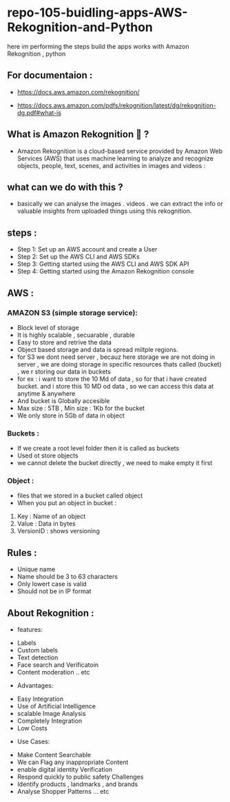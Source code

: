 # repo-105-buidling-apps-AWS-Rekognition-and-Python
here im performing the steps build the apps works with Amazon Rekognition , python

## For documentaion :
* https://docs.aws.amazon.com/rekognition/

* https://docs.aws.amazon.com/pdfs/rekognition/latest/dg/rekognition-dg.pdf#what-is

## What is Amazon Rekognition 🤔 ?
* Amazon Rekognition is a cloud-based service provided by Amazon Web Services (AWS) that uses machine learning to analyze and recognize objects, people, text, scenes, and activities in images and videos :


## what can we do with this ?
* basically we can analyse the images . videos . we can extract the info or valuable insights from uploaded things using this rekognition.

## steps :

* Step 1: Set up an AWS account and create a User
* Step 2: Set up the AWS CLI and AWS SDKs
* Step 3: Getting started using the AWS CLI and AWS SDK API
* Step 4: Getting started using the Amazon Rekognition console

## AWS :

### AMAZON S3 (simple storage service):
* Block level of storage 
* It is highly scalable , secuarable , durable
* Easy to store and retrive the data
* Object based storage and data is spread miltple regions.
* for S3 we dont need server , becauz here storage we are not doing in server , we are doing storage in specific resources thats called (bucket) , we r storing our data in buckets
* for ex : i want to store the 10 Md of data , so for that i have created bucket. and i store this 10 MD od data , so we can access this data at anytime & anywhere 
* And bucket is Globally accesible
* Max size : 5TB , Min  size : 1Kb for the bucket
* We only store in 5Gb of data in object 

### Buckets :
* If we create a root level folder then it is called as buckets
* Used ot store objects 
* we cannot delete the bucket directly , we need to make empty it first

### Object :
* files that we stored in a bucket called object
* When you put an object in bucket :
1. Key : Name of an object
2. Value : Data in bytes
3. VersionID : shows versioning

## Rules :
* Unique name
* Name should be 3 to 63 characters
* Only lowert case is valid
* Should not be in IP format

## About Rekognition :
- features:
* Labels
* Custom labels
* Text detection
* Face search and Verificatoin
* Content moderation .. etc

- Advantages:
* Easy Integration
* Use of Artificial Intelligence
* scalable Image Analysis
* Completely Integration
* Low Costs

- Use Cases:
* Make Content Searchable 
* We can Flag any inappropriate Content
* enable digital identity Verification
* Respond quickly to public safety Challenges
* Identify products , landmarks , and brands
* Analyse Shopper Patterns ... etc


